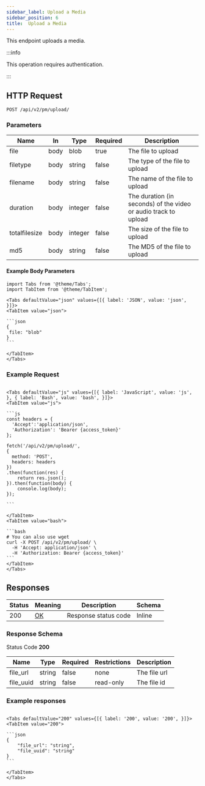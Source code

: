 ```yaml
---
sidebar_label: Upload a Media
sidebar_position: 6
title:  Upload a Media
---
```


This endpoint uploads a media.

:::info

This operation requires authentication.

:::

## HTTP Request

`POST /api/v2/pm/upload/`

### Parameters

|Name|In|Type|Required|Description|
|---|---|---|---|---|
|file|body|blob|true|The file to upload|
|filetype|body|string|false|The type of the file to upload|
|filename|body|string|false|The name of the file to upload|
|duration|body|integer|false|The duration (in seconds) of the video or audio track to upload|
|totalfilesize|body|integer|false|The size of the file to upload|
|md5|body|string|false|The MD5 of the file to upload|

#### Example Body Parameters

````mdx-code-block
import Tabs from '@theme/Tabs';
import TabItem from '@theme/TabItem';

<Tabs defaultValue="json" values={[{ label: 'JSON', value: 'json', }]}>
<TabItem value="json">

```json
{
 file: "blob"   
}
```

</TabItem>
</Tabs>
````

### Example Request

````mdx-code-block

<Tabs defaultValue="js" values={[{ label: 'JavaScript', value: 'js', }, { label: 'Bash', value: 'bash', }]}>
<TabItem value="js">

```js
const headers = {
  'Accept':'application/json',
  'Authorization': 'Bearer {access_token}'
};

fetch('/api/v2/pm/upload/',
{
  method: 'POST',
  headers: headers
})
.then(function(res) {
    return res.json();
}).then(function(body) {
    console.log(body);
});

```

</TabItem>
<TabItem value="bash">

```bash
# You can also use wget
curl -X POST /api/v2/pm/upload/ \
  -H 'Accept: application/json' \
  -H 'Authorization: Bearer {access_token}'
```
</TabItem>
</Tabs>
````

## Responses

|Status|Meaning|Description|Schema|
|---|---|---|---|
|200|[OK](https://tools.ietf.org/html/rfc7231#section-6.3.1)|Response status code|Inline|

### Response Schema

Status Code **200**

|Name|Type|Required|Restrictions|Description|
|---|---|---|---|---|
|file_url|string|false|none|The file url|
|file_uuid|string|false|read-only|The file id|


### Example responses


````mdx-code-block

<Tabs defaultValue="200" values={[{ label: '200', value: '200', }]}>
<TabItem value="200">

```json
{
    "file_url": "string",
    "file_uuid": "string"
}
```

</TabItem>
</Tabs>
````




